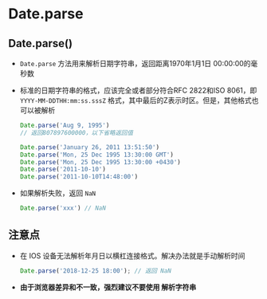 # Date.parse

## Date.parse()

  - `Date.parse` 方法用来解析日期字符串，返回距离1970年1月1日 00:00:00的毫秒数

  - 标准的日期字符串的格式，应该完全或者部分符合RFC 2822和ISO 8061，即 `YYYY-MM-DDTHH:mm:ss.sssZ` 格式，其中最后的Z表示时区。但是，其他格式也可以被解析

    ```js
    Date.parse('Aug 9, 1995')
    // 返回807897600000，以下省略返回值

    Date.parse('January 26, 2011 13:51:50')
    Date.parse('Mon, 25 Dec 1995 13:30:00 GMT')
    Date.parse('Mon, 25 Dec 1995 13:30:00 +0430')
    Date.parse('2011-10-10')
    Date.parse('2011-10-10T14:48:00')
    ```

  - 如果解析失败，返回 `NaN`

    ```js
    Date.parse('xxx') // NaN
    ```

## 注意点

  - 在 IOS 设备无法解析年月日以横杠连接格式。解决办法就是手动解析时间

    ```js
    Date.parse('2018-12-25 18:00'); // 返回 NaN
    ```

  - **由于浏览器差异和不一致，强烈建议不要使用  解析字符串**
